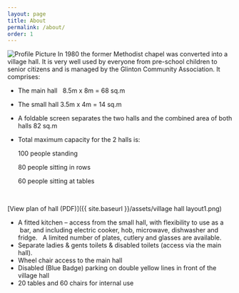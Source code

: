 ```yaml
---
layout: page
title: About
permalink: /about/
order: 1
---
```


<img src="{{ site.baseurl }}/photos/villagehall.jpg" title="Profile Picture" class="profile">
In 1980 the former Methodist chapel was converted into a village hall. It is very well used by everyone from pre-school children to senior citizens and is managed by the Glinton Community Association. 
It comprises:

* The main hall   8.5m x 8m = 68 sq.m
* The small hall  3.5m x 4m = 14 sq.m

* A foldable screen separates the two halls and the combined area of both halls 82 sq.m

* Total maximum capacity for the 2 halls is:

	100  people standing

	80   people sitting in rows 
	
	60   people sitting at tables
			  


  

[View plan of hall (PDF)]({{ site.baseurl }}/assets/village hall layout1.png)


* A fitted kitchen – access from the small hall, with flexibility to use as a  bar, and including electric cooker, hob, microwave, dishwasher and fridge.   A limited number of plates, cutlery and glasses are available.
* Separate ladies & gents toilets & disabled toilets (access via the main hall).
* Wheel chair access to the main hall 
* Disabled (Blue Badge) parking on double yellow lines in front of the village hall
* 20  tables and 60  chairs for internal use



[centrarium]: https://github.com/bencentra/centrarium
[bencentra]: http://bencentra.com
[jekyll]: https://github.com/jekyll/jekyll
